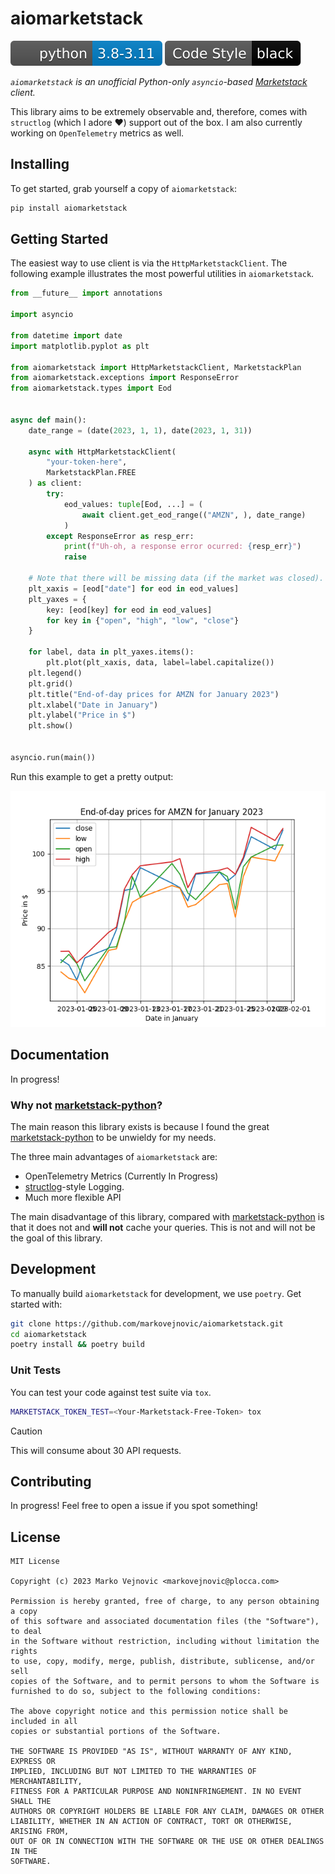 # aiomarketstack

![Python 3.8-3.11](.github/res/badges/python-version.svg)
![Code Style](.github/res/badges/code-style.svg)

_`aiomarketstack` is an unofficial Python-only `asyncio`-based
[Marketstack](https://marketstack.com/) client._

This library aims to be extremely observable and, therefore, comes with
`structlog` (which I adore ❤️) support out of the box. I am also currently
working on `OpenTelemetry` metrics as well.

## Installing

To get started, grab yourself a copy of `aiomarketstack`:

```bash
pip install aiomarketstack
```

## Getting Started

The easiest way to use client is via the `HttpMarketstackClient`. The following
example illustrates the most powerful utilities in `aiomarketstack`.

```python
from __future__ import annotations

import asyncio

from datetime import date
import matplotlib.pyplot as plt

from aiomarketstack import HttpMarketstackClient, MarketstackPlan
from aiomarketstack.exceptions import ResponseError
from aiomarketstack.types import Eod


async def main():
    date_range = (date(2023, 1, 1), date(2023, 1, 31))

    async with HttpMarketstackClient(
        "your-token-here",
        MarketstackPlan.FREE
    ) as client:
        try:
            eod_values: tuple[Eod, ...] = (
                await client.get_eod_range(("AMZN", ), date_range)
            )
        except ResponseError as resp_err:
            print(f"Uh-oh, a response error ocurred: {resp_err}")
            raise

    # Note that there will be missing data (if the market was closed).
    plt_xaxis = [eod["date"] for eod in eod_values]
    plt_yaxes = {
        key: [eod[key] for eod in eod_values]
        for key in {"open", "high", "low", "close"}
    }

    for label, data in plt_yaxes.items():
        plt.plot(plt_xaxis, data, label=label.capitalize())
    plt.legend()
    plt.grid()
    plt.title("End-of-day prices for AMZN for January 2023")
    plt.xlabel("Date in January")
    plt.ylabel("Price in $")
    plt.show()


asyncio.run(main())
```

Run this example to get a pretty output:

![Matplotlib Example Output](docs/res/example_matplotlib_plot.png)

## Documentation

In progress!

### Why not [marketstack-python](https://github.com/mreiche/marketstack-python)?

The main reason this library exists is because I found the great
[marketstack-python](https://github.com/mreiche/marketstack-python) to be
unwieldy for my needs.

The three main advantages of `aiomarketstack` are:

* OpenTelemetry Metrics (Currently In Progress)
* [structlog](https://www.structlog.org/en/stable/)-style Logging.
* Much more flexible API

The main disadvantage of this library, compared with
[marketstack-python](https://github.com/mreiche/marketstack-python) is that it
does not and **will not** cache your queries. This is not and will not be the
goal of this library.

## Development

To manually build `aiomarketstack` for development, we use `poetry`. Get
started with:

```bash
git clone https://github.com/markovejnovic/aiomarketstack.git
cd aiomarketstack
poetry install && poetry build
```

### Unit Tests

You can test your code against test suite via `tox`.

```bash
MARKETSTACK_TOKEN_TEST=<Your-Marketstack-Free-Token> tox
```

> [!CAUTION]
> This will consume about 30 API requests.

## Contributing

In progress! Feel free to open a issue if you spot something!

## License

```
MIT License

Copyright (c) 2023 Marko Vejnovic <markovejnovic@plocca.com>

Permission is hereby granted, free of charge, to any person obtaining a copy
of this software and associated documentation files (the "Software"), to deal
in the Software without restriction, including without limitation the rights
to use, copy, modify, merge, publish, distribute, sublicense, and/or sell
copies of the Software, and to permit persons to whom the Software is
furnished to do so, subject to the following conditions:

The above copyright notice and this permission notice shall be included in all
copies or substantial portions of the Software.

THE SOFTWARE IS PROVIDED "AS IS", WITHOUT WARRANTY OF ANY KIND, EXPRESS OR
IMPLIED, INCLUDING BUT NOT LIMITED TO THE WARRANTIES OF MERCHANTABILITY,
FITNESS FOR A PARTICULAR PURPOSE AND NONINFRINGEMENT. IN NO EVENT SHALL THE
AUTHORS OR COPYRIGHT HOLDERS BE LIABLE FOR ANY CLAIM, DAMAGES OR OTHER
LIABILITY, WHETHER IN AN ACTION OF CONTRACT, TORT OR OTHERWISE, ARISING FROM,
OUT OF OR IN CONNECTION WITH THE SOFTWARE OR THE USE OR OTHER DEALINGS IN THE
SOFTWARE.
```
